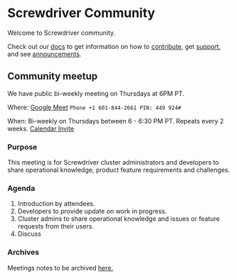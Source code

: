 # Screwdriver Community

Welcome to Screwdriver community.

Check out our [docs](https://docs.screwdriver.cd/) to get information on how to [contribute](https://docs.screwdriver.cd/about/contributing/where-to-contribute), get [support](https://docs.screwdriver.cd/about/support), and see [announcements](https://docs.screwdriver.cd/about/announcements).


## Community meetup

We have public bi-weekly meeting on Thursdays at 6PM PT.

Where: [Google Meet](https://meet.google.com/rwo-ynwh-xqy?hs=122)
       `Phone +1 601-844-2661 PIN: 449 924#`

When:  Bi-weekly on Thursdays between 6 - 6:30 PM PT. Repeats every 2 weeks.
       [Calendar Invite](https://calendar.google.com/event?action=TEMPLATE&tmeid=YzJrZjExYTByN3FoNG9la201OW44cWlvbDJfMjAyMDA5MDlUMDEwMDAwWiBjX2prdjg1MDh1OGx0dGM3NjZmNHBtbmUwcnJjQGc&tmsrc=c_jkv8508u8lttc766f4pmne0rrc%40group.calendar.google.com&scp=ALL)


### Purpose

This meeting is for Screwdriver cluster administrators and developers to share operational knowledge, product feature requirements and challenges.

### Agenda

1. Introduction by attendees.
1. Developers to provide update on work in progress.
1. Cluster admins to share operational knowledge and issues or feature requests from their users.
1. Discuss

### Archives

Meetings notes to be archived [here.](./meetings) 
